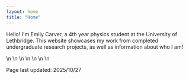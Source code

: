 ```yaml
---
layout: home
title: "Home"
---
```


Hello! I'm Emily Carver, a 4th year physics student at the University of Lethbridge. This website showcases my work from completed undergraduate research projects, as well as information about who I am!

\n
\n
\n
\n
\n
\n
\n

Page last updated: 2025/10/27